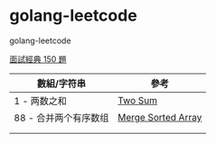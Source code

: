 # golang-leetcode
golang-leetcode

[面試經典 150 題](https://leetcode.cn/studyplan/top-interview-150/)


| 數組/字符串    | 參考 | 
|  ----  | ----  |
| 1 - 两数之和   | [Two Sum](https://books.halfrost.com/leetcode/ChapterFour/0001~0099/0001.Two-Sum/)|
| 88 - 合并两个有序数组   |[Merge Sorted Array](https://anj910.medium.com/leetcode-88-merge-sorted-array-%E4%B8%AD%E6%96%87-c0fac1a22343) |
|     |     |
|     |     |


